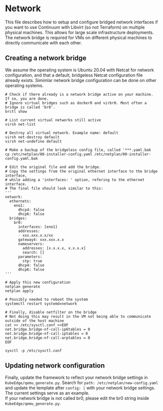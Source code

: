 # Network
This file describes how to setup and configure bridged network interfaces if you want to use Continuum with Libvirt (so not Terraform) on multiple physical machines. This allows for large scale infrastructure deployments. The network bridge is required for VMs on different physical machines to directly communicate with each other.

## Creating a network bridge
We assume the operating system is Ubuntu 20.04 with Netcat for network configuration, and that a default, bridgeless Netcat configuration file already exists. Simimlar network bridge configuration can be done on other operating systems.

```
# Check if there already is a network bridge active on your machine. If so, you are done.
# Ignore virtual bridges such as docker0 and virbr0. Most often a bridge is called 'br0'.
brctl show

# List current virtual networks still active
virsh net-list

# Destroy all virtual network. Example name: default
virsh net-destroy default
virsh net-undefine default

# Make a backup of the bridgeless config file, called '***.yaml.bak
cp /etc/netplan/00-installer-config.yaml /etc/netplan/00-installer-config.yaml.bak

# Edit the original file and add the bridge. 
# Copy the settings from the original ethernet interface to the bridge interface, 
# while adding a 'interfaces: ' option, refering to the ethernet interface.
# The final file should look similar to this:
'''
network:
  ethernets:
    eno1:
      dhcp4: false
      dhcp6: false
  bridges:
    br0:
      interfaces: [eno1]
      addresses:
      - xxx.xxx.x.x/xx
      gateway4: xxx.xxx.x.x
      nameservers:
        addresses: [x.x.x.x, x.x.x.x]
        search: []
      parameters:
        stp: true
      dhcp4: false
      dhcp6: false
'''

# Apply this new configuration
netplan generate
netplan apply

# Possibly needed to reboot the system
systemctl restart systemd=network

# Finally, disable netfilter on the bridge
# Not doing this may result in the VM not being able to communicate outside of the host machine
cat >> /etc/sysctl.conf <<EOF
net.bridge.bridge-nf-call-ip6tables = 0
net.bridge.bridge-nf-call-iptables = 0
net.bridge.bridge-nf-call-arptables = 0
EOF

sysctl -p /etc/sysctl.conf
```

## Updating network configuration
Finally, update the framework to reflect your network bridge settings in `KubeEdge/qemu_generate.py`.
Search for `path: /etc/netplan/new-config.yaml` and update the template after `config: |` with your network bridge settings. The current settings serve as an example. \
If your network bridge is not called br0, please edit the br0 string inside `KubeEdge/qemu_generate.py`.
